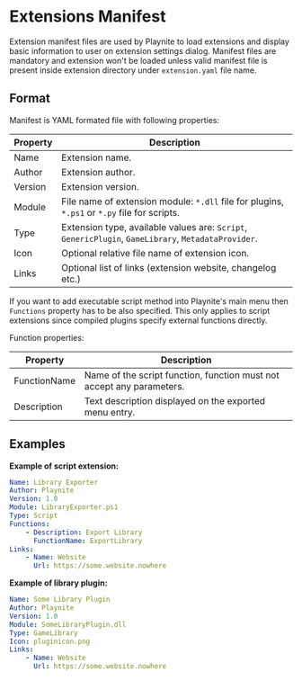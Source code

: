 Extensions Manifest
=====================

Extension manifest files are used by Playnite to load extensions and display basic information to user on extension settings dialog. Manifest files are mandatory and extension won't be loaded unless valid manifest file is present inside  extension directory under `extension.yaml` file name.

Format
---------------------

Manifest is YAML formated file with following properties:

| Property | Description |
| -- | -- |
| Name | Extension name. |
| Author | Extension author. |
| Version | Extension version. |
| Module | File name of extension module: `*.dll` file for plugins, `*.ps1` or `*.py` file for scripts. |
| Type | Extension type, available values are: `Script`, `GenericPlugin`, `GameLibrary`, `MetadataProvider`. |
| Icon | Optional relative file name of extension icon. |
| Links | Optional list of links (extension website, changelog etc.) |

If you want to add executable script method into Playnite's main menu then `Functions` property has to be also specified. This only applies to script extensions since compiled plugins specify external functions directly.

Function properties:

| Property | Description |
| -- | -- |
| FunctionName | Name of the script function, function must not accept any parameters. |
| Description | Text description displayed on the exported menu entry. |

Examples
---------------------

**Example of script extension:**

```yaml
Name: Library Exporter
Author: Playnite
Version: 1.0
Module: LibraryExporter.ps1
Type: Script
Functions: 
    - Description: Export Library
      FunctionName: ExportLibrary
Links:
    - Name: Website
      Url: https://some.website.nowhere
```

**Example of library plugin:**

```yaml
Name: Some Library Plugin
Author: Playnite
Version: 1.0
Module: SomeLibraryPlugin.dll
Type: GameLibrary
Icon: pluginicon.png
Links:
    - Name: Website
      Url: https://some.website.nowhere
```